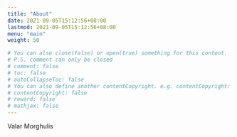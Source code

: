 ```yaml
---
title: "About"
date: 2021-09-05T15:12:56+08:00
lastmod: 2021-09-05T15:12:56+08:00
menu: "main"
weight: 50

# You can also close(false) or open(true) something for this content.
# P.S. comment can only be closed
# comment: false
# toc: false
# autoCollapseToc: false
# You can also define another contentCopyright. e.g. contentCopyright: "This is another copyright."
# contentCopyright: false
# reward: false
# mathjax: false
---
```


<!--more-->
Valar Morghulis
